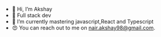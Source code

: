 - 👋 Hi, I’m Akshay 
- 👀 Full stack dev
- 🌱 I’m currently mastering javascript,React and Typescript
- 😍 You can reach out to me on nair.akshay98@gmail.com.


<!---
Akshaay9/Akshaay9 is a ✨ special ✨ repository because its `README.md` (this file) appears on your GitHub profile.
You can click the Preview link to take a look at your changes.
--->
